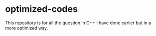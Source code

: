 # optimized-codes
This repository is for all the question in C++ i have done earlier but in a more optimized way.
